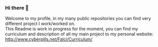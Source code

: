 ### Hi there 👋

Welcome to my profile, in my many public repositories you can find very different project I work/worked on. \
This Readme is work in progress for the moment, you can find my curriculum and description of all my main project to my personal website: http://www.cyberpills.net/Falci/Curriculum/
<!--
**FAngelo94/FAngelo94** is a ✨ _special_ ✨ repository because its `README.md` (this file) appears on your GitHub profile.

Here are some ideas to get you started:

- 🔭 I’m currently working on ...
- 🌱 I’m currently learning ...
- 👯 I’m looking to collaborate on ...
- 🤔 I’m looking for help with ...
- 💬 Ask me about ...
- 📫 How to reach me: ...
- 😄 Pronouns: ...
- ⚡ Fun fact: ...
-->
